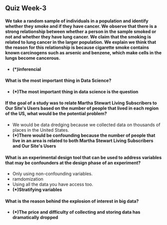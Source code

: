 ## Quiz Week-3

#### We take a random sample of individuals in a population and identify whether they smoke and if they have cancer. We observe that there is a strong relationship between whether a person in the sample smoked or not and whether they have lung cancer. We claim that the smoking is related to lung cancer in the larger population. We explain we think that the reason for this relationship is because cigarette smoke contains known carcinogens such as arsenic and benzene, which make cells in the lungs become cancerous.

* **(*)inferencial**

#### What is the most important thing in Data Science?

* **(*)The most important thing in data science is the question**

#### If the goal of a study was to relate Martha Stewart Living Subscribers to Our Site's Users based on the number of people that lived in each region of the US, what would be the potential problem?

* We would be data dredging because we collected data on thousands of places in the United States.
* **(*)There would be confounding because the number of people that live in an area is related to both Martha Stewart Living Subscribers and Our Site's Users**

#### What is an experimental design tool that can be used to address variables that may be confounders at the design phase of an experiment?

* Only using non-confounding variables.
* ramdomization
* Using all the data you have access too.
* **(*)Stratifying variables**

#### What is the reason behind the explosion of interest in big data?

* **(*)The price and difficulty of collecting and storing data has dramatically dropped**